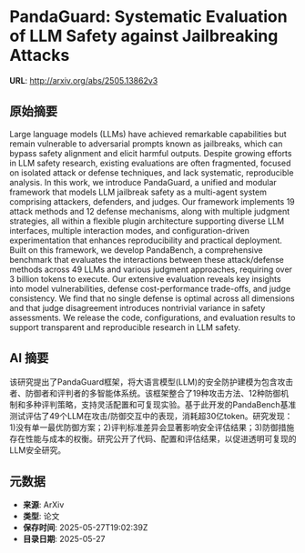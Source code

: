 # PandaGuard: Systematic Evaluation of LLM Safety against Jailbreaking Attacks

**URL**: http://arxiv.org/abs/2505.13862v3

## 原始摘要

Large language models (LLMs) have achieved remarkable capabilities but remain
vulnerable to adversarial prompts known as jailbreaks, which can bypass safety
alignment and elicit harmful outputs. Despite growing efforts in LLM safety
research, existing evaluations are often fragmented, focused on isolated attack
or defense techniques, and lack systematic, reproducible analysis. In this
work, we introduce PandaGuard, a unified and modular framework that models LLM
jailbreak safety as a multi-agent system comprising attackers, defenders, and
judges. Our framework implements 19 attack methods and 12 defense mechanisms,
along with multiple judgment strategies, all within a flexible plugin
architecture supporting diverse LLM interfaces, multiple interaction modes, and
configuration-driven experimentation that enhances reproducibility and
practical deployment. Built on this framework, we develop PandaBench, a
comprehensive benchmark that evaluates the interactions between these
attack/defense methods across 49 LLMs and various judgment approaches,
requiring over 3 billion tokens to execute. Our extensive evaluation reveals
key insights into model vulnerabilities, defense cost-performance trade-offs,
and judge consistency. We find that no single defense is optimal across all
dimensions and that judge disagreement introduces nontrivial variance in safety
assessments. We release the code, configurations, and evaluation results to
support transparent and reproducible research in LLM safety.


## AI 摘要

该研究提出了PandaGuard框架，将大语言模型(LLM)的安全防护建模为包含攻击者、防御者和评判者的多智能体系统。该框架整合了19种攻击方法、12种防御机制和多种评判策略，支持灵活配置和可复现实验。基于此开发的PandaBench基准测试评估了49个LLM在攻击/防御交互中的表现，消耗超30亿token。研究发现：1)没有单一最优防御方案；2)评判标准差异会显著影响安全评估结果；3)防御措施存在性能与成本的权衡。研究公开了代码、配置和评估结果，以促进透明可复现的LLM安全研究。

## 元数据

- **来源**: ArXiv
- **类型**: 论文
- **保存时间**: 2025-05-27T19:02:39Z
- **目录日期**: 2025-05-27
